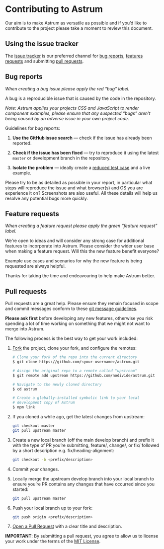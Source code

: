 # Contributing to Astrum

Our aim is to make Astrum as versatile as possible and if you’d like to contribute to the project please take a moment to review this document.

## Using the issue tracker

The [issue tracker](https://github.com/nodivide/astrum/issues) is our preferred channel for [bug reports](#bugs), [features requests](#features) and submitting [pull requests](#pull-requests).

<a name="bugs"></a>
## Bug reports

*When creating a bug issue please apply the red “bug” label.*

A bug is a reproducible issue that is caused by the code in the repository. 

*Note: Astrum applies your projects CSS and JavaScript to render component examples, please ensure that any suspected “bugs” aren’t being caused by an adverse issue in your own project code*.

Guidelines for bug reports:

1. **Use the GitHub issue search** &mdash; check if the issue has already been reported.

2. **Check if the issue has been fixed** &mdash; try to reproduce it using the latest `master` or development branch in the repository.

3. **Isolate the problem** &mdash; ideally create a [reduced test case](https://css-tricks.com/reduced-test-cases/) and a live example.

Please try to be as detailed as possible in your report, in particular what steps will reproduce the issue and what browser(s) and OS you are experience it on? Screenshots are also useful. All these details will help us resolve any potential bugs more quickly.

<a name="features"></a>
## Feature requests

*When creating a feature request please apply the green “feature request” label.*

We’re open to ideas and will consider any strong case for additional features to incorporate into Astrum. Please consider the wider user base when making a feature request. Will this the new feature benefit everyone?

Example use cases and scenarios for why the new feature is being requested are always helpful. 

Thanks for taking the time and endeavouring to help make Astrum better.

<a name="pull-requests"></a>
## Pull requests

Pull requests are a great help. Please ensure they remain focused in scope and commit messages conform to these [git message guidelines](http://tbaggery.com/2008/04/19/a-note-about-git-commit-messages.html).

**Please ask first** before developing any new features, otherwise you risk spending a lot of time working on something that we might not want to merge into Astrum.

The following process is the best way to get your work included:

1. [Fork](https://help.github.com/articles/fork-a-repo/) the project, clone your fork, and configure the remotes:

	```bash
	# Clone your fork of the repo into the current directory
	$ git clone https://github.com/<your-username>/astrum.git
	```
			
	```bash  
	# Assign the original repo to a remote called "upstream"
	$ git remote add upstream https://github.com/nodivide/astrum.git
	```
			   
	```bash		
	# Navigate to the newly cloned directory
	$ cd astrum
	```
	   
	```bash	   
	# Create a globally-installed symbolic link to your local              
	# development copy of Astrum
	$ npm link
	```
   
2. If you cloned a while ago, get the latest changes from upstream:

	```bash
	git checkout master
	git pull upstream master
	```

3. Create a new local branch (off the main develop branch) and prefix it with the type of PR you’re submitting, feature/, change/, or fix/ followed by a short description e.g. fix/heading-alignment:

	```bash
	git checkout -b <prefix/description>
	```

4. Commit your changes.

5. Locally merge the upstream develop branch into your local branch to ensure you’re PR contains any changes that have occurred since you started:

	```bash
	git pull upstream master
	```

6. Push your local branch up to your fork:

	```bash
	git push origin <prefix/description>
	```

7. [Open a Pull Request](https://help.github.com/articles/using-pull-requests/) with a clear title and description.

**IMPORTANT**: By submitting a pull request, you agree to allow us to license your work under the terms of the [MIT License](LICENSE.txt).
